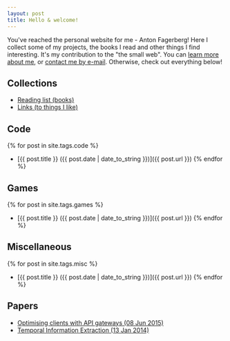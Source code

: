 ```yaml
---
layout: post
title: Hello & welcome!
---
```


You've reached the personal website for me - Anton Fagerberg! Here I collect some of my projects, the books I read and other things I find interesting.
It's my contribution to the "the small web".
You can [learn more about me](/about), or [contact me by e-mail](mailto:anton@antonfagerberg.com).
Otherwise, check out everything below!

## Collections
 - [Reading list (books)](/books)
 - [Links (to things I like)](/links)

## Code
{% for post in site.tags.code %}
- [{{ post.title }} ({{ post.date | date_to_string }})]({{ post.url }})
{% endfor %}

## Games
{% for post in site.tags.games %}
- [{{ post.title }} ({{ post.date | date_to_string }})]({{ post.url }})
{% endfor %}

## Miscellaneous
{% for post in site.tags.misc %}
- [{{ post.title }} ({{ post.date | date_to_string }})]({{ post.url }})
{% endfor %}

## Papers
- [Optimising clients with API gateways (08 Jun 2015)](https://lup.lub.lu.se/student-papers/search/publication/5469608)
- [Temporal Information Extraction (13 Jan 2014)](/files/tempex_anton_fagerberg.pdf)